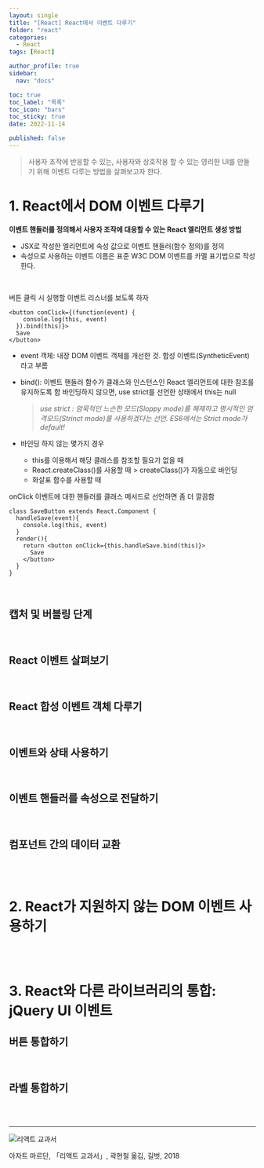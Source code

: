 ```yaml
---
layout: single
title: "[React] React에서 이벤트 다루기"
folder: "react"
categories:
  - React
tags: [React]

author_profile: true
sidebar:
  nav: "docs"

toc: true
toc_label: "목록"
toc_icon: "bars"
toc_sticky: true
date: 2022-11-14

published: false
---
```

> 사용자 조작에 반응할 수 있는, 사용자와 상호작용 할 수 있는 영리한 UI를 만들기 위해 이벤트 다루는 방법을 살펴보고자 한다. 

# 1. React에서 DOM 이벤트 다루기 

**이벤트 핸들러를 정의해서 사용자 조작에 대응할 수 있는 React 엘리먼트 생성 방법**
- JSX로 작성한 엘리먼트에 속성 값으로 이벤트 핸들러(함수 정의)를 정의
- 속성으로 사용하는 이벤트 이름은 표준 W3C DOM 이벤트를 카멜 표기법으로 작성한다.

<br />

버튼 클릭 시 실행할 이벤트 리스너를 보도록 하자
```
<button conClick={(function(event) {
    console.log(this, event)
  }).bind(this)}>
  Save
</button>

```
- event 객체: 내장 DOM 이벤트 객체를 개선한 것. 합성 이벤트(SyntheticEvent)라고 부름
- bind(): 이벤트 핸들러 함수가 클래스와 인스턴스인 React 엘리먼트에 대한 참조를 유지하도록 함
  바인딩하지 않으면, use strict를 선언한 상태에서 this는 null
  > _use strict : 암묵적인 느슨한 모드(Sloppy mode)를 해제하고 명시적인 엄격모드(Strinct mode)를 사용하겠다는 선언. ES6에서는 Strict mode가 default!_

- 바인딩 하지 않는 몇가지 경우
  - this를 이용해서 해당 클래스를 참조할 필요가 없을 때
  - React.createClass()를 사용할 때 > createClass()가 자동으로 바인딩
  - 화살표 함수를 사용할 때

onClick 이벤트에 대한 핸들러를 클래스 메서드로 선언하면 좀 더 깔끔함
```
class SaveButton extends React.Component {
  handleSave(event){
    console.log(this, event)
  }
  render(){
    return <button onClick={this.handleSave.bind(this)}>
      Save
    </button>
  }
}
```

<br />

## 캡처 및 버블링 단계

<br />

## React 이벤트 살펴보기

<br />

## React 합성 이벤트 객체 다루기

<br />

## 이벤트와 상태 사용하기

<br />

## 이벤트 핸들러를 속성으로 전달하기 

<br />

## 컴포넌트 간의 데이터 교환 

<br /><br />

# 2. React가 지원하지 않는 DOM 이벤트 사용하기

<br /><br />

# 3. React와 다른 라이브러리의 통합: jQuery UI 이벤트

## 버튼 통합하기

<br />

## 라벨 통합하기


  <br /><br />

---

![리액트 교과서](https://shopping-phinf.pstatic.net/main_3243613/32436139938.20220527055911.jpg?type=w300)

아자트 마르단, 「리액트 교과서」, 곽현철 옮김, 길벗, 2018
